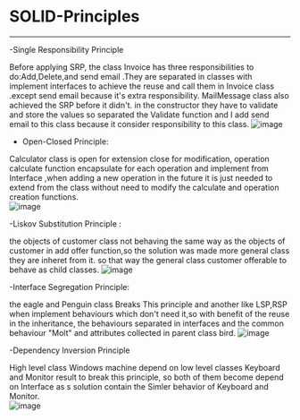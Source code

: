 # SOLID-Principles

---------------------------------
-Single Responsibility Principle

Before applying SRP, the class Invoice has three responsibilities to do:Add,Delete,and send email .They are separated in classes with implement interfaces to achieve the reuse and call them in Invoice class .except  send email because it's extra responsibility. MailMessage class also achieved the SRP before it didn't. in the constructor they have to validate and store the values so separated the Validate function  and I add send email to this  class because it consider responsibility to this class.
![image](https://user-images.githubusercontent.com/92648528/196514431-62dfc9c1-d1ad-4431-9bcf-e4a71f65b437.png)

- Open-Closed Principle:

Calculator class is open for extension close for modification, operation calculate function encapsulate for each operation and implement from Interface ,when adding a new operation in the future it is just needed to extend from the class without need to modify the calculate and operation creation functions.   
![image](https://user-images.githubusercontent.com/92648528/196522260-0d948922-76dc-4050-8703-42b2993db5a2.png)

-Liskov Substitution Principle :

 the objects of customer class not behaving the same way as the objects of customer in add offer function,so the solution was made more general class they are inheret from it. so that way the general class customer offerable to behave as child classes.
 ![image](https://user-images.githubusercontent.com/92648528/196524026-804d6de8-8b0b-4084-b291-53006bcba15c.png)
 
 -Interface Segregation Principle:
 
the eagle and Penguin class Breaks This principle  and another like LSP,RSP when implement behaviours which don't need it,so with benefit of the reuse in the inheritance, the behaviours separated in interfaces and the common behaviour "Molt" and attributes collected in parent class bird. 
![image](https://user-images.githubusercontent.com/92648528/196530362-20f0a4c0-b86a-4855-8765-3298c7461f83.png)

-Dependency Inversion Principle

High level class Windows machine depend on low level classes Keyboard and Monitor result to break this principle, so  both of them  become depend on Interface as s solution contain the Simler behavior of Keyboard and Monitor.  
![image](https://user-images.githubusercontent.com/92648528/196536266-a66c12c0-f30e-4a39-b3a1-a753973e7197.png)
